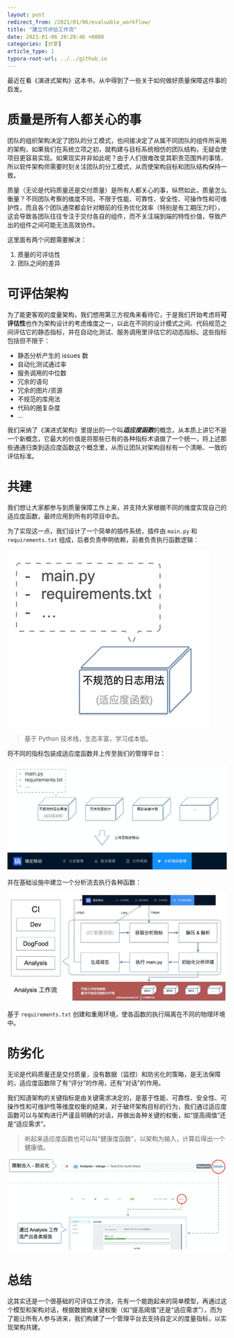 ```yaml
---
layout: post
redirect_from: /2021/01/06/evaluable_workflow/
title: "建立可评估工作流"
date: 2021-01-06 20:29:46 +0800
categories: [分享]
article_type: 1
typora-root-url: ../../github.io
---
```



最近在看《演进式架构》这本书，从中得到了一些关于如何做好质量保障这件事的启发。

# 质量是所有人都关心的事

团队的组织架构决定了团队的分工模式，也间接决定了从属不同团队的组件所采用的架构，如果我们在系统立项之初，就构建与目标系统相仿的团队结构，无疑会使项目更容易实现。如果现实并非如此呢？由于人们很难改变其职责范围外的事情，所以软件架构师需要时刻关注团队的分工模式，从而使架构目标和团队结构保持一致。

质量（无论是代码质量还是交付质量）是所有人都关心的事，纵然如此，质量怎么衡量？不同团队考察的维度不同，不限于性能、可靠性、安全性、可操作性和可维护性，而且各个团队通常都会针对眼前的任务优化效率（特别是有工期压力时），这会导致各团队往往专注于交付各自的组件，而不关注端到端的特性价值，导致产出的组件之间可能无法高效协作。

这里面有两个问题需要解决：

1. 质量的可评估性
2. 团队之间的差异

# 可评估架构

为了能更客观的度量架构，我们想用第三方视角来看待它，于是我们开始考虑将**可评估性**也作为架构设计的考虑维度之一，以此在不同的设计模式之间、代码规范之间评估它的静态指标，并在自动化测试、服务调用里评估它的动态指标。这些指标包括但不限于：

- 静态分析产生的 issues 数
- 自动化测试通过率
- 服务调用的中位数
- 冗余的语句
- 冗余的图片/资源
- 不规范的库用法
- 代码的圈复杂度
- ...

我们采纳了《演进式架构》里提出的一个叫***适应度函数***的概念，从本质上讲它不是一个新概念，它最大的价值是将那些已有的各种指标术语做了一个统一，将上述那些通通归类到适应度函数这个概念里，从而让团队对架构目标有一个清晰、一致的评估标准。

# 共建

我们想让大家都参与到质量保障工作上来，并支持大家根据不同的维度实现自己的适应度函数，最终应用到所有的项目中去。

为了实现这一点，我们设计了一个简单的插件系统，插件由 `main.py` 和 `requirements.txt` 组成，后者负责申明依赖，前者负责执行函数逻辑：

![](/assets/img/evaluable_workflow-4.jpg)

> 基于 Python 技术栈，生态丰富，学习成本低。

将不同的指标包装成适应度函数并上传至我们的管理平台：

![](/assets/img/evaluable_workflow-1.png)

并在基础设施中建立一个分析流去执行各种函数：

![](/assets/img/evaluable_workflow-2.jpg)

基于 `requirements.txt` 创建和重用环境，使各函数的执行隔离在不同的物理环境中。

# 防劣化

无论是代码质量还是交付质量，没有数据（监控）和防劣化的策略，是无法保障的，适应度函数除了有“评分”的作用，还有“对话”的作用。

我们知道架构的关键指标是由关键需求决定的，是基于性能、可靠性、安全性、可操作性和可维护性等维度权衡的结果，对于破坏架构目标的行为，我们通过适应度函数可以与架构进行严谨且明确的对话，并做出各种关键的权衡，如“提高阈值”还是“适应需求”。

> 听起来适应度函数也可以叫“健康度函数”，以架构为输入，计算后得出一个健康值。

![](/assets/img/evaluable_workflow-3.png)



# 总结

这其实还是一个很基础的可评估工作流，先有一个能跑起来的简单模型，再通过这个模型和架构对话，根据数据做关键权衡（如“提高阈值”还是“适应需求”），而为了能让所有人参与进来，我们构建了一个管理平台去支持自定义的度量指标，以实现架构共建。